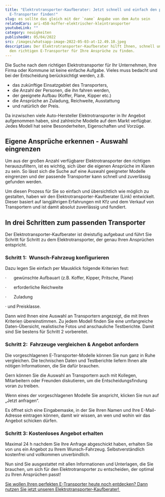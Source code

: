 ```yaml
---
title: "Elektrotransporter-Kaufberater: Jetzt schnell und einfach den passenden
  E-Transporter finden!"
slug: es sollte das gleich mit der `name` Angabe von dem Auto sein
relatedCars: ari-458-koffer-elektrischer-kleintransporter
youtubeLink: ""
category: neuigkeiten
publishedAt: 05/04/2022
src: /images/whatsapp-image-2022-05-03-at-12.49.10.jpeg
description: Der Elektrotransporter-Kaufberater hilft Ihnen, schnell und einfach
  den richtigen E-Transporter für Ihre Ansprüche zu finden.
---
```

Die Suche nach dem richtigen Elektrotransporter für Ihr Unternehmen, Ihre Firma oder Kommune ist keine einfache Aufgabe. Vieles muss bedacht und bei der Entscheidung berücksichtigt werden, z.B.

* das zukünftige Einsatzgebiet des Transporters, 
* die Anzahl der Personen, die ihn fahren werden,
*  der geeignete Aufbau (Koffer, Plane, Kipper etc.)
* die Ansprüche an Zuladung, Reichweite, Ausstattung
* und natürlich der Preis.

Da inzwischen viele Auto-Hersteller Elektrotransporter in Ihr Angebot aufgenommen haben, sind zahlreiche Modelle auf dem Markt verfügbar. Jedes Modell hat seine Besonderheiten, Eigenschaften und Vorzüge.  

## Eigene Ansprüche erkennen - Auswahl eingrenzen

Um aus der großen Anzahl verfügbarer Elektrotransporter den richtigen herauszufiltern, ist es wichtig, sich über die eigenen Ansprüche im Klaren zu sein. So lässt sich die Suche auf eine Auswahl geeigneter Modelle eingrenzen und der passende Transporter kann schnell und zuverlässig gefunden werden.

Um diesen Prozess für Sie so einfach und übersichtlich wie möglich zu gestalten, haben wir den Elektrotransporter-Kaufberater (Link) entwickelt. Dieser basiert auf langjährigen Erfahrungen mit Kfz und dem Verkauf von Transportern und ist damit absolut zuverlässig und fundiert.

## In drei Schritten zum passenden Transporter

Der Elektrotransporter-Kaufberater ist dreistufig aufgebaut und führt Sie Schritt für Schritt zu dem Elektrotransporter, der genau Ihren Ansprüchen entspricht.

### Schritt 1:  Wunsch-Fahrzeug konfigurieren

Dazu legen Sie einfach per Mausklick folgende Kriterien fest:

·      gewünschte Aufbauart (z.B. Koffer, Kipper, Pritsche, Plane)

·      erforderliche Reichweite

·      Zuladung

·      und Preisklasse.

Dann wird Ihnen eine Auswahl an Transportern angezeigt, die mit Ihren Kriterien übereinstimmen. Zu jedem Modell finden Sie eine umfangreiche Daten-Übersicht, realistische Fotos und anschauliche Testberichte. Damit sind Sie bestens für Schritt 2 vorbereitet.

### Schritt 2:  Fahrzeuge vergleichen & Angebot anfordern

Die vorgeschlagenen E-Transporter-Modelle können Sie nun ganz in Ruhe vergleichen. Die technischen Daten und Testberichte liefern Ihnen alle nötigen Informationen, die Sie dafür brauchen.

Gern können Sie die Auswahl an Transportern auch mit Kollegen, Mitarbeitern oder Freunden diskutieren, um die Entscheidungsfindung voran zu treiben.

Wenn eines der vorgeschlagenen Modelle Sie anspricht, klicken Sie nun auf „Jetzt anfragen“.

Es öffnet sich eine Eingabemaske, in der Sie Ihren Namen und Ihre E-Mail-Adresse eintragen können, damit wir wissen, an wen und wohin wir das Angebot schicken dürfen.

### Schritt 3: Kostenloses Angebot erhalten

Maximal 24 h nachdem Sie Ihre Anfrage abgeschickt haben, erhalten Sie von uns ein Angebot zu Ihrem Wunsch-Fahrzeug. Selbstverständlich kostenfrei und vollkommen unverbindlich.

Nun sind Sie ausgestattet mit allen Informationen und Unterlagen, die Sie brauchen, um sich für den Elektrotransporter zu entscheiden, der optimal zu Ihren Ansprüchen passt!

[Sie wollen Ihren perfekten E-Transporter heute noch entdecken? Dann nutzen Sie jetzt unseren Elektrotransporter-Kaufberater! ](https://preview-elektrotransporter-vergleich.vercel.app/caradvisor)